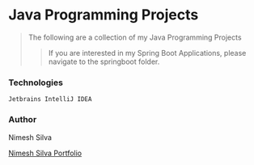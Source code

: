 # Java Programming Projects

> The following are a collection of my Java Programming Projects
>> If you are interested in my Spring Boot Applications, please navigate to the springboot folder.

### Technologies

    Jetbrains IntelliJ IDEA

### Author

Nimesh Silva


[Nimesh Silva Portfolio](https://nimeshsilvaportfolio.netlify.com/)


